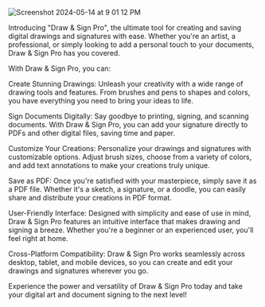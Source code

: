 
![Screenshot 2024-05-14 at 9 01 12 PM](https://github.com/bibhash1996/drawAndSignPro/assets/14090203/c2fea84e-5e7e-4ba4-a011-34bef841f117)

Introducing "Draw & Sign Pro", the ultimate tool for creating and saving digital drawings and signatures with ease. Whether you're an artist, a professional, or simply looking to add a personal touch to your documents, Draw & Sign Pro has you covered.

With Draw & Sign Pro, you can:

Create Stunning Drawings: Unleash your creativity with a wide range of drawing tools and features. From brushes and pens to shapes and colors, you have everything you need to bring your ideas to life.

Sign Documents Digitally: Say goodbye to printing, signing, and scanning documents. With Draw & Sign Pro, you can add your signature directly to PDFs and other digital files, saving time and paper.

Customize Your Creations: Personalize your drawings and signatures with customizable options. Adjust brush sizes, choose from a variety of colors, and add text annotations to make your creations truly unique.

Save as PDF: Once you're satisfied with your masterpiece, simply save it as a PDF file. Whether it's a sketch, a signature, or a doodle, you can easily share and distribute your creations in PDF format.

User-Friendly Interface: Designed with simplicity and ease of use in mind, Draw & Sign Pro features an intuitive interface that makes drawing and signing a breeze. Whether you're a beginner or an experienced user, you'll feel right at home.

Cross-Platform Compatibility: Draw & Sign Pro works seamlessly across desktop, tablet, and mobile devices, so you can create and edit your drawings and signatures wherever you go.

Experience the power and versatility of Draw & Sign Pro today and take your digital art and document signing to the next level!

